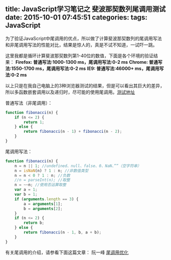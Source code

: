 title: JavaScript学习笔记之 斐波那契数列尾调用测试
date: 2015-10-01 07:45:51
categories:
tags: JavaScript
---

为了验证JavaScript中尾调用的优点，所以做了计算斐波那契数列的尾调用写法和非尾调用写法的性能对比，结果是惊人的，真是不试不知道，一试吓一跳。

这里我都是循环计算斐波那契数列第1-40位的数值，下面是各个环境的验证结果：
**Firefox: 普通写法:1000-1300 ms，尾调用写法:0-2 ms**
**Chrome: 普通写法:1550-1700 ms，尾调用写法:0-2 ms**
**IE9: 普通写法:46000+ ms，尾调用写法:0-2 ms**

以上只是在我自己电脑上的3种浏览器测试的结果，但是可以看出其巨大的差异，所以多函数嵌套调用以及递归时，尽可能的使用尾调用。[测试地址](http://zaozaool.github.io/test-fibonacci.html)
<!--more-->

普通写法（非尾调用）：
```javascript
function fibonacci(n) {
    if (n <= 2) {
        return 1;
    } else {
        return fibonacci(n - 1) + fibonacci(n - 2);
    }
}
```

尾调用写法：
```javascript
function fibonacci(n) {
    n = n || 1; //undefined、null、false、0、NaN、””（空字符串）
    n = isNaN(n) ? 1 : n; //非数值类型
    n = n < 0 ? 1 : n; //负数
    //n = parseInt(n); //取整
    n = ~~n; //使用否运算取整
    var a = 1;
    var b = 1;
    if (arguments.length == 3) {
        a = arguments[1];
        b = arguments[2];
    }
    if (n <= 2) {
        return b;
    } else {
        return fibonacci(n - 1, b, a + b);
    }
}
```


有关尾调用的介绍，请参看下面这篇文章：
阮一峰 [尾调用优化](http://www.ruanyifeng.com/blog/2015/04/tail-call.html)